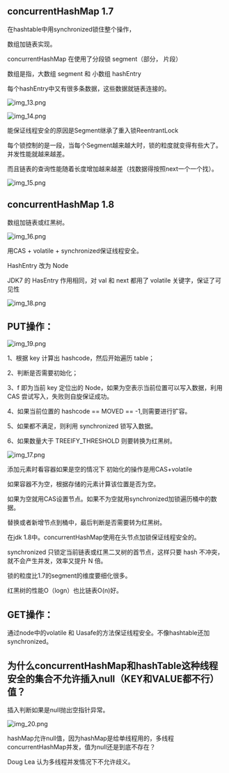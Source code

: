 concurrentHashMap 1.7
---
在hashtable中用synchronized锁住整个操作，

数组加链表实现。

concurrentHashMap 在使用了分段锁 segment（部分， 片段）

数组是指，大数组 segment 和 小数组 hashEntry

每个hashEntry中又有很多条数据，这些数据就链表连接的。

![img_13.png](img_13.png)

![img_14.png](img_14.png)

能保证线程安全的原因是Segment继承了重入锁ReentrantLock

每个锁控制的是一段，当每个Segment越来越大时，锁的粒度就变得有些大了。并发性能就越来越差。

而且链表的查询性能随着长度增加越来越差（找数据得按照next一个一个找）。

![img_15.png](img_15.png)

concurrentHashMap 1.8
---

数组加链表或红黑树。

![img_16.png](img_16.png)

用CAS + volatile + synchronized保证线程安全。

HashEntry 改为 Node

JDK7 的 HasEntry 作用相同，对 val 和 next 都用了 volatile 关键字，保证了可见性

![img_18.png](img_18.png)

PUT操作：
---

![img_19.png](img_19.png)

1、根据 key 计算出 hashcode，然后开始遍历 table；

2、判断是否需要初始化；

3、f 即为当前 key 定位出的 Node，如果为空表示当前位置可以写入数据，利用 CAS 尝试写入，失败则自旋保证成功。

4、如果当前位置的 hashcode == MOVED == -1,则需要进行扩容。

5、如果都不满足，则利用 synchronized 锁写入数据。

6、如果数量大于 TREEIFY_THRESHOLD 则要转换为红黑树。

![img_17.png](img_17.png)

添加元素时看容器如果是空的情况下 初始化的操作是用CAS+volatile

如果容器不为空，根据存储的元素计算该位置是否为空。

如果为空就用CAS设置节点。如果不为空就用synchronized加锁遍历桶中的数据。

替换或者新增节点到桶中，最后判断是否需要转为红黑树。

在jdk 1.8中。concurrentHashMap使用在头节点加锁保证线程安全的。

synchronized 只锁定当前链表或红⿊⼆叉树的⾸节点，这样只要 hash 不冲突，就不会产⽣并发，效率⼜提升 N 倍。

锁的粒度比1.7的segment的维度要细化很多。

红黑树的性能O（logn）也比链表O(n)好。

GET操作：
---
通过node中的volatile 和 Uasafe的方法保证线程安全。不像hashtable还加synchronized。


为什么concurrentHashMap和hashTable这种线程安全的集合不允许插入null（KEY和VALUE都不行）值？
---
插入判断如果是null抛出空指针异常。

![img_20.png](img_20.png)

hashMap允许null值，因为hashMap是给单线程用的，多线程concurrentHashMap并发，值为null还是到底不存在？

Doug Lea 认为多线程并发情况下不允许歧义。



